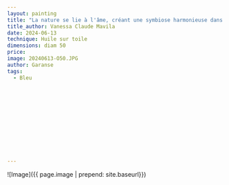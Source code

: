 ```yaml
---
layout: painting
title: "La nature se lie à l'âme, créant une symbiose harmonieuse dans la mélodie de la forêt." 
title_author: Vanessa Claude Mavila 					                                                  
date: 2024-06-13
technique: Huile sur toile 
dimensions: diam 50
price: 
image: 20240613-O50.JPG 
author: Garanse
tags:
  - Bleu
  
  
  
  
  
  
  
  
  
  
  
  
---
```

![Image]({{ page.image | prepend: site.baseurl}})

